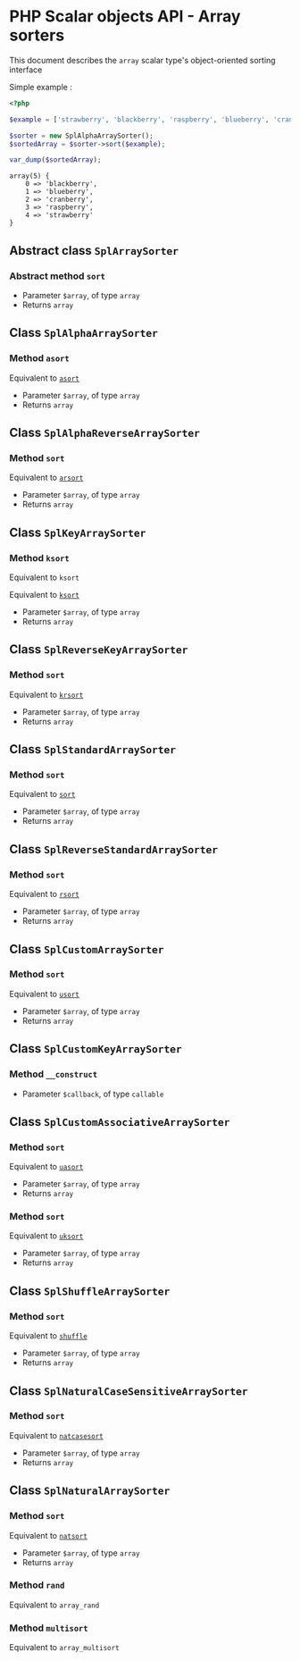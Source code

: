 # PHP Scalar objects API - Array sorters

This document describes the `array` scalar type's object-oriented sorting interface

Simple example :

```php
<?php

$example = ['strawberry', 'blackberry', 'raspberry', 'blueberry', 'cranberry'];

$sorter = new SplAlphaArraySorter();
$sortedArray = $sorter->sort($example);

var_dump($sortedArray);
```

```
array(5) {
    0 => 'blackberry',
    1 => 'blueberry',
    2 => 'cranberry',
    3 => 'raspberry',
    4 => 'strawberry'
}
```

## Abstract class `SplArraySorter`

### Abstract method `sort`

* Parameter `$array`, of type `array`
* Returns `array`

## Class `SplAlphaArraySorter`

### Method `asort`

Equivalent to [`asort`](http://php.net/manual/en/function.asort.php)

* Parameter `$array`, of type `array`
* Returns `array`

## Class `SplAlphaReverseArraySorter`

### Method `sort`

Equivalent to [`arsort`](http://php.net/manual/en/function.arsort.php)

* Parameter `$array`, of type `array`
* Returns `array`

## Class `SplKeyArraySorter`

### Method `ksort`

Equivalent to `ksort`

Equivalent to [`ksort`](http://php.net/manual/en/function.ksort.php)

* Parameter `$array`, of type `array`
* Returns `array`

## Class `SplReverseKeyArraySorter`

### Method `sort`

Equivalent to [`krsort`](http://php.net/manual/en/function.krsort.php)

* Parameter `$array`, of type `array`
* Returns `array`

## Class `SplStandardArraySorter`

### Method `sort`

Equivalent to [`sort`](http://php.net/manual/en/function.sort.php)

* Parameter `$array`, of type `array`
* Returns `array`

## Class `SplReverseStandardArraySorter`

### Method `sort`

Equivalent to [`rsort`](http://php.net/manual/en/function.rsort.php)

* Parameter `$array`, of type `array`
* Returns `array`

## Class `SplCustomArraySorter`

### Method `sort`

Equivalent to [`usort`](http://php.net/manual/en/function.usort.php)

* Parameter `$array`, of type `array`
* Returns `array`

## Class `SplCustomKeyArraySorter`

### Method `__construct`

* Parameter `$callback`, of type `callable`

## Class `SplCustomAssociativeArraySorter`

### Method `sort`

Equivalent to [`uasort`](http://php.net/manual/en/function.uasort.php)

* Parameter `$array`, of type `array`
* Returns `array`

### Method `sort`

Equivalent to [`uksort`](http://php.net/manual/en/function.uksort.php)

* Parameter `$array`, of type `array`
* Returns `array`

## Class `SplShuffleArraySorter`

### Method `sort`

Equivalent to [`shuffle`](http://php.net/manual/en/function.shuffle.php)

* Parameter `$array`, of type `array`
* Returns `array`

## Class `SplNaturalCaseSensitiveArraySorter`

### Method `sort`

Equivalent to [`natcasesort`](http://php.net/manual/en/function.natcasesort.php)

* Parameter `$array`, of type `array`
* Returns `array`

## Class `SplNaturalArraySorter`

### Method `sort`

Equivalent to [`natsort`](http://php.net/manual/en/function.natsort.php)

* Parameter `$array`, of type `array`
* Returns `array`





### Method `rand`

Equivalent to `array_rand`


### Method `multisort`

Equivalent to `array_​multisort`
